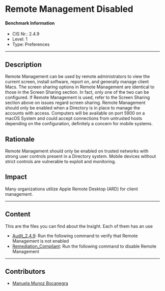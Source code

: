 # Remote Management Disabled
#### Benchmark Information
- CIS Nr.: 2.4.9
- Level: 1
- Type: Preferences
------------------------
## Description

Remote Management can be used by remote administrators to view the current screen, install software, report on, and generally manage client Macs.
The screen sharing options in Remote Management are identical to those in the Screen Sharing section. In fact, only one of the two can be configured. If Remote Management is used, refer to the Screen Sharing section above on issues regard screen sharing.
Remote Management should only be enabled when a Directory is in place to manage the accounts with access. Computers will be available on port 5900 on a macOS System and could accept connections from untrusted hosts depending on the configuration, definitely a concern for mobile systems.

## Rationale


Remote Management should only be enabled on trusted networks with strong user controls present in a Directory system. Mobile devices without strict controls are vulnerable to exploit and monitoring.

## Impact

Many organizations utilize Apple Remote Desktop (ARD) for client management.

---
## Content
This are the files you can find about the Insight. Each of them has an use 
* [Audit_2.4.9](https://github.com/apfelwerk/JamfProtectInsights/blob/main/PreferencesType/CIS_2.4.9_Remote%20Management%20Disabled/Audit_2.4.9.sh): Run the following command to verify that Remote Management is not enabled
* [Remediation_Compliant](https://github.com/apfelwerk/JamfProtectInsights/blob/main/PreferencesType/CIS_2.4.9_Remote%20Management%20Disabled/Remediation_Compliant.sh): Run the following command to disable Remote Management
------------------------------------------------------------------------------------------------------------------------------------------------------------------------------------------------------------------------------------------------------------------------------------------------------------------------------
## Contributors
* [Manuela Munoz Bocanegra](https://github.com/manuelamunoz)


